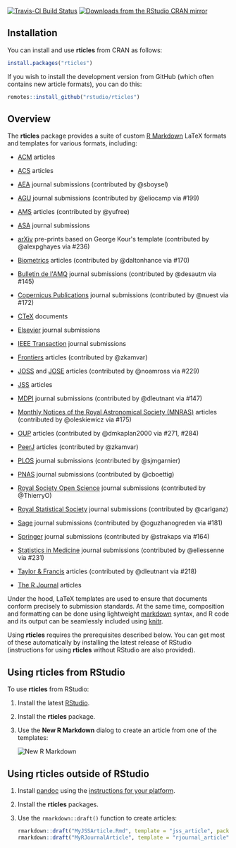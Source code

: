 [![Travis-CI Build Status](https://travis-ci.org/rstudio/rticles.svg?branch=master)](https://travis-ci.org/rstudio/rticles)
[![Downloads from the RStudio CRAN mirror](https://cranlogs.r-pkg.org/badges/rticles)](https://cran.r-project.org/package=rticles)

## Installation

You can install and use **rticles** from CRAN as follows:

```r
install.packages("rticles")
```

If you wish to install the development version from GitHub (which often contains new article formats), you can do this:

```r
remotes::install_github("rstudio/rticles")
```

## Overview

The **rticles** package provides a suite of custom [R Markdown](http://rmarkdown.rstudio.com) LaTeX formats and templates for various formats, including:

- [ACM](http://www.acm.org/) articles

- [ACS](http://pubs.acs.org/) articles

- [AEA](https://www.aeaweb.org/journals/policies/templates) journal submissions (contributed by @sboysel)

- [AGU](https://sites.agu.org/) journal submissions (contributed by @eliocamp via #199)

- [AMS](https://www.ametsoc.org/) articles (contributed by @yufree)

- [ASA](https://www.amstat.org/) journal submissions

- [arXiv](https://arxiv.org/) pre-prints based on George Kour's template (contributed by @alexpghayes via #236)

- [Biometrics](http://www.biometrics.tibs.org/) articles (contributed by @daltonhance via #170)

- [Bulletin de l'AMQ](https://www.amq.math.ca/bulletin/) journal submissions (contributed by @desautm via #145)

- [Copernicus Publications](https://publications.copernicus.org) journal submissions (contributed by @nuest via #172)

- [CTeX](https://ctan.org/pkg/ctex) documents

- [Elsevier](https://www.elsevier.com) journal submissions

- [IEEE Transaction](http://www.ieee.org/publications_standards/publications/authors/author_templates.html) journal submissions
- [Frontiers](https://www.frontiersin.org/) articles (contributed by @zkamvar)

- [JOSS](http://joss.theoj.org/) and [JOSE](https://jose.theoj.org/) articles (contributed by @noamross via #229)

- [JSS](http://www.jstatsoft.org/) articles

- [MDPI](http://www.mdpi.com) journal submissions (contributed by @dleutnant via #147)

- [Monthly Notices of the Royal Astronomical Society (MNRAS)](https://academic.oup.com/mnras) articles (contributed by @oleskiewicz via #175)

- [OUP](https://academic.oup.com/journals/pages/authors/preparing_your_manuscript) articles (contributed by @dmkaplan2000 via #271, #284)

- [PeerJ](https://peerj.com) articles (contributed by @zkamvar)

- [PLOS](http://journals.plos.org) journal submissions (contributed by @sjmgarnier)

- [PNAS](https://www.pnas.org/) journal submissions (contributed by @cboettig)

- [Royal Society Open Science](http://rsos.royalsocietypublishing.org/) journal submissions (contributed by @ThierryO)

- [Royal Statistical Society](https://rss.org.uk/) journal submissions (contributed by @carlganz)

- [Sage](https://uk.sagepub.com/en-gb/eur/manuscript-submission-guidelines) journal submissions (contributed by @oguzhanogreden via #181)

- [Springer](https://www.springer.com/gp/livingreviews/latex-templates) journal submissions (contributed by @strakaps via #164)

- [Statistics in Medicine](http://onlinelibrary.wiley.com/journal/10.1002/(ISSN)1097-0258/homepage/la_tex_class_file.htm) journal submissions (contributed by @ellessenne via #231)

- [Taylor & Francis](https://www.tandfonline.com/) articles (contributed by @dleutnant via #218)

- [The R Journal](https://journal.r-project.org/) articles

Under the hood, LaTeX templates are used to ensure that documents conform precisely to submission standards. At the same time, composition and formatting can be done using lightweight [markdown](https://rmarkdown.rstudio.com/authoring_basics.html) syntax, and R code and its output can be seamlessly included using [knitr](https://yihui.name/knitr/).

Using **rticles** requires the prerequisites described below. You can get most of these automatically by installing the latest release of RStudio (instructions for using **rticles** without RStudio are also provided).

## Using rticles from RStudio

To use **rticles** from RStudio:

1. Install the latest [RStudio](http://www.rstudio.com/products/rstudio/download/).

2. Install the **rticles** package. 

3. Use the **New R Markdown** dialog to create an article from one of the templates:

    ![New R Markdown](https://rmarkdown.rstudio.com/images/new_r_markdown.png)

## Using rticles outside of RStudio

1. Install [pandoc](http://pandoc.org) using the [instructions for your platform](https://rmarkdown.rstudio.com/docs/articles/pandoc.html).

2. Install the **rticles** packages.

3. Use the `rmarkdown::draft()` function to create articles:

    ```r
    rmarkdown::draft("MyJSSArticle.Rmd", template = "jss_article", package = "rticles")
    rmarkdown::draft("MyRJournalArticle", template = "rjournal_article", package = "rticles")
    ```
